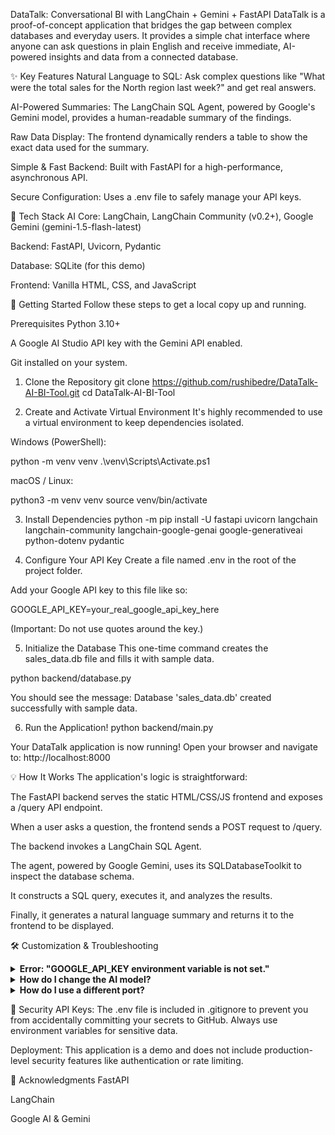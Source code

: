 DataTalk: Conversational BI with LangChain + Gemini + FastAPI
DataTalk is a proof-of-concept application that bridges the gap between complex databases and everyday users. It provides a simple chat interface where anyone can ask questions in plain English and receive immediate, AI-powered insights and data from a connected database.

✨ Key Features
Natural Language to SQL: Ask complex questions like "What were the total sales for the North region last week?" and get real answers.

AI-Powered Summaries: The LangChain SQL Agent, powered by Google's Gemini model, provides a human-readable summary of the findings.

Raw Data Display: The frontend dynamically renders a table to show the exact data used for the summary.

Simple & Fast Backend: Built with FastAPI for a high-performance, asynchronous API.

Secure Configuration: Uses a .env file to safely manage your API keys.

🔧 Tech Stack
AI Core: LangChain, LangChain Community (v0.2+), Google Gemini (gemini-1.5-flash-latest)

Backend: FastAPI, Uvicorn, Pydantic

Database: SQLite (for this demo)

Frontend: Vanilla HTML, CSS, and JavaScript

🚀 Getting Started
Follow these steps to get a local copy up and running.

Prerequisites
Python 3.10+

A Google AI Studio API key with the Gemini API enabled.

Git installed on your system.

1. Clone the Repository
git clone https://github.com/rushibedre/DataTalk-AI-BI-Tool.git
cd DataTalk-AI-BI-Tool

2. Create and Activate Virtual Environment
It's highly recommended to use a virtual environment to keep dependencies isolated.

Windows (PowerShell):

python -m venv venv
.\venv\Scripts\Activate.ps1

macOS / Linux:

python3 -m venv venv
source venv/bin/activate

3. Install Dependencies
python -m pip install -U fastapi uvicorn langchain langchain-community langchain-google-genai google-generativeai python-dotenv pydantic

4. Configure Your API Key
Create a file named .env in the root of the project folder.

Add your Google API key to this file like so:

GOOGLE_API_KEY=your_real_google_api_key_here

(Important: Do not use quotes around the key.)

5. Initialize the Database
This one-time command creates the sales_data.db file and fills it with sample data.

python backend/database.py

You should see the message: Database 'sales_data.db' created successfully with sample data.

6. Run the Application!
python backend/main.py

Your DataTalk application is now running! Open your browser and navigate to:
http://localhost:8000

💡 How It Works
The application's logic is straightforward:

The FastAPI backend serves the static HTML/CSS/JS frontend and exposes a /query API endpoint.

When a user asks a question, the frontend sends a POST request to /query.

The backend invokes a LangChain SQL Agent.

The agent, powered by Google Gemini, uses its SQLDatabaseToolkit to inspect the database schema.

It constructs a SQL query, executes it, and analyzes the results.

Finally, it generates a natural language summary and returns it to the frontend to be displayed.

🛠️ Customization & Troubleshooting
<details>
<summary><strong>Error: "GOOGLE_API_KEY environment variable is not set."</strong></summary>

Ensure the .env file is in the project's root folder (at the same level as backend and frontend).

Make sure the file is named exactly .env and not .env.txt.

Confirm the content is GOOGLE_API_KEY=yourkey with no quotes.

Restart the server after creating or modifying the .env file.

</details>

<details>
<summary><strong>How do I change the AI model?</strong></summary>

In backend/llm_core.py, you can change the model name in the ChatGoogleGenerativeAI initialization. For example, to use the more powerful Pro model:
model="gemini-1.5-pro"
(Note: This may have different pricing and rate limits.)

</details>

<details>
<summary><strong>How do I use a different port?</strong></summary>

In the last line of backend/main.py, change the port number:
uvicorn.run(app, host="0.0.0.0", port=8001)

</details>

🔐 Security
API Keys: The .env file is included in .gitignore to prevent you from accidentally committing your secrets to GitHub. Always use environment variables for sensitive data.

Deployment: This application is a demo and does not include production-level security features like authentication or rate limiting.

🙏 Acknowledgments
FastAPI

LangChain

Google AI & Gemini
